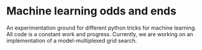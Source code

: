 # Machine learning odds and ends

An experimentation ground for different python tricks for machine learning. All code is a constant work and progress.
Currently, we are working on an implementation of a model-multiplexed grid search.
